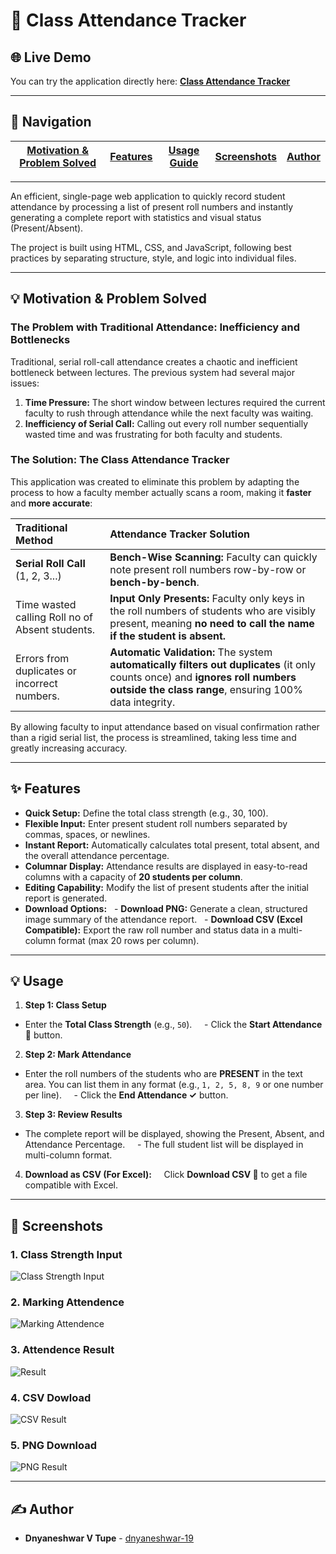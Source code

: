 # 🚀 Class Attendance Tracker

## 🌐 Live Demo

You can try the application directly here:
**[Class Attendance Tracker](https://dnyaneshwar-19.github.io/attendence_page/)**

---

## 🧭 Navigation

| [Motivation & Problem Solved](#motivation--problem-solved) | [Features](#features) | [Usage Guide](#usage) | [Screenshots](#screenshots) | [Author](#author) |
| :--------------------------------------------------------: | :-------------------: | :-------------------: | :-------------------------: | :---------------: |

---

An efficient, single-page web application to quickly record student attendance by processing a list of present roll numbers and instantly generating a complete report with statistics and visual status (Present/Absent).

The project is built using HTML, CSS, and JavaScript, following best practices by separating structure, style, and logic into individual files.

---

## 💡 Motivation & Problem Solved

### The Problem with Traditional Attendance: Inefficiency and Bottlenecks

Traditional, serial roll-call attendance creates a chaotic and inefficient bottleneck between lectures. The previous system had several major issues:

1.  **Time Pressure:** The short window between lectures required the current faculty to rush through attendance while the next faculty was waiting.
2.  **Inefficiency of Serial Call:** Calling out every roll number sequentially wasted time and was frustrating for both faculty and students.

### The Solution: The Class Attendance Tracker

This application was created to eliminate this problem by adapting the process to how a faculty member actually scans a room, making it **faster** and **more accurate**:

| Traditional Method                              | **Attendance Tracker Solution**                                                                                                                                                         |
| :---------------------------------------------- | :-------------------------------------------------------------------------------------------------------------------------------------------------------------------------------------- |
| **Serial Roll Call** (1, 2, 3...)               | **Bench-Wise Scanning:** Faculty can quickly note present roll numbers row-by-row or **bench-by-bench**.                                                                                |
| Time wasted calling Roll no of Absent students. | **Input Only Presents:** Faculty only keys in the roll numbers of students who are visibly present, meaning **no need to call the name if the student is absent.**                      |
| Errors from duplicates or incorrect numbers.    | **Automatic Validation:** The system **automatically filters out duplicates** (it only counts once) and **ignores roll numbers outside the class range**, ensuring 100% data integrity. |

By allowing faculty to input attendance based on visual confirmation rather than a rigid serial list, the process is streamlined, taking less time and greatly increasing accuracy.

---

## ✨ Features

- **Quick Setup:** Define the total class strength (e.g., 30, 100).
- **Flexible Input:** Enter present student roll numbers separated by commas, spaces, or newlines.
- **Instant Report:** Automatically calculates total present, total absent, and the overall attendance percentage.
- **Columnar Display:** Attendance results are displayed in easy-to-read columns with a capacity of **20 students per column**.
- **Editing Capability:** Modify the list of present students after the initial report is generated.
- **Download Options:**
    - **Download PNG:** Generate a clean, structured image summary of the attendance report.
    - **Download CSV (Excel Compatible):** Export the raw roll number and status data in a multi-column format (max 20 rows per column).

---

## 💡 Usage

1.  **Step 1: Class Setup**

- Enter the **Total Class Strength** (e.g., `50`).
      - Click the **Start Attendance 🚀** button.

2.  **Step 2: Mark Attendance**

- Enter the roll numbers of the students who are **PRESENT** in the text area. You can list them in any format (e.g., `1, 2, 5, 8, 9` or one number per line).
      - Click the **End Attendance ✓** button.

3.  **Step 3: Review Results**

- The complete report will be displayed, showing the Present, Absent, and Attendance Percentage.
      - The full student list will be displayed in multi-column format.

4.  **Download as CSV (For Excel):**
        Click **Download CSV 💾** to get a file compatible with Excel.

---

## 📸 Screenshots

### 1. Class Strength Input

![Class Strength Input](assets/Home.png)

### 2. Marking Attendence

![Marking Attendence](assets/mark_attendence.png)

### 3. Attendence Result

![ Result ](assets/result.png)

### 4. CSV Dowload

![ CSV Result ](assets/csv.png)

### 5. PNG Download

![ PNG Result ](assets/png.png)

---

## ✍️ Author

- **Dnyaneshwar V Tupe** - [dnyaneshwar-19](https://github.com/dnyaneshwar-19)
